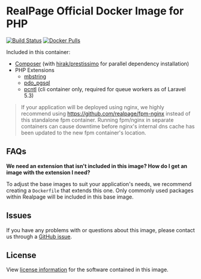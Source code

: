 # RealPage Official Docker Image for PHP

[![Build Status](https://travis-ci.org/realpage/php.svg?branch=master)](https://travis-ci.org/realpage/php) 
[![Docker Pulls](https://img.shields.io/docker/pulls/realpage/php.svg)](https://hub.docker.com/r/realpage/php)

Included in this container:

 * [Composer](https://getcomposer.org) (with [hirak/prestissimo](https://github.com/hirak/prestissimo) for parallel dependency installation)
 * PHP Extensions
   * [mbstring](http://php.net/manual/en/book.mbstring.php)
   * [pdo_pgsql](http://php.net/manual/en/ref.pdo-pgsql.php)
   * [pcntl](http://php.net/manual/en/book.pcntl.php) (cli container only, required for queue workers as of Laravel 5.3)
   
 > If your application will be deployed using nginx, we highly recommend using https://github.com/realpage/fpm-nginx instead of this standalone fpm container.  Running fpm/nginx in separate containers can cause downtime before nginx's internal dns cache has been updated to the new fpm container's location.
   
## FAQs

**We need an extension that isn't included in this image? How do I get an image with the extension I need?**

To adjust the base images to suit your application's needs, we recommend creating a `Dockerfile` that extends this one.  Only commonly used packages within Realpage will be included in this base image.

## Issues
If you have any problems with or questions about this image, please contact us through a [GitHub issue](https://github.com/realpage/php/issues).

## License
View [license information](http://php.net/license/) for the software contained in this image.
